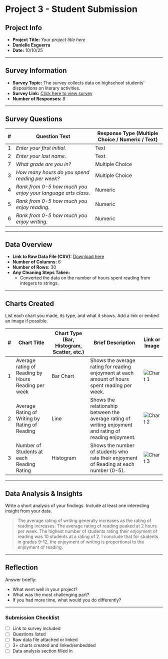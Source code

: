 # Project 3 -  Student Submission

## Project Info
- **Project Title:** _Your project title here_
- **Danielle Esguerra**
- **Date:** 10/10/25
---

## Survey Information
- **Survey Topic:** The survey collects data on highschool students' dispositions on literary activities.
- **Survey Link:** [Click here to view survey](https://docs.google.com/forms/d/e/1FAIpQLSdTG-fr6s7u128tkAFk86fPvy_XaWQVV-gfCGmtYg-dPadA0g/viewform?usp=header)
- **Number of Responses:** _8_

---

## Survey Questions
| # | Question Text | Response Type (Multiple Choice / Numeric / Text) |
|---|---------------|-------------------------------------------------|
| 1 | _Enter your first initial._ | Text |
| 2 | _Enter your last name._ | Text |
| 7 | _What grade are you in?_ | Multiple Choice |
| 3 | _How many hours do you spend reading per week?_ | Multiple Choice |
| 4 | _Rank from 0-5 how much you enjoy your language arts class._ | Numeric |
| 5 | _Rank from 0-5 how much you enjoy reading._ | Numeric |
| 6 | _Rank from 0-5 how much you enjoy writing._ | Numeric |

---

## Data Overview
- **Link to Raw Data File (CSV):** [Download here](./data.csv)
- **Number of Columns:** 6
- **Number of Rows:** 30
- **Any Cleaning Steps Taken:**
  - Converted the data on the number of hours spent reading from integers to strings.
---

## Charts Created
List each chart you made, its type, and what it shows. Add a link or embed an image if possible.

| # | Chart Title | Chart Type (Bar, Histogram, Scatter, etc.) | Brief Description | Link or Image |
|---|-------------|-------------------------------------------|-------------------|---------------|
| 1 | Average rating of Reading by Hours Reading per week | Bar Chart | Shows the average rating for reading enjoyment at each amount of hours spent reading per week. | ![Chart 1](chart1.png) |
| 2 | Average Rating of Writing by Rating of Reading | Line | Shows the relationship between the average rating of writing enjoyment and rating of reading enjoyment. | ![Chart 2](chart2.png) |
| 3 | Number of Students at each Reading Rating | Histogram | Shows the number of students who rate their enjoyment of Reading at each number (0-5). | ![Chart 3](chart3.png) |

---

## Data Analysis & Insights
Write a short analysis of your findings. Include at least one interesting insight from your data.

> The average rating of writing generally increases as the rating of reading increases. The average rating of reading peaked at 2 hours per week. The highest number of students rating their enjoyment of reading was 10 students at a rating of 2. I conclude that for students in grades 9-12, the enjoyment of writing is proportional to the enjoyment of reading.

---

## Reflection
Answer briefly:
- What went well in your project?
- What was the most challenging part?
- If you had more time, what would you do differently?

---

### Submission Checklist
- [ ] Link to survey included
- [ ] Questions listed
- [ ] Raw data file attached or linked
- [ ] 3+ charts created and linked/embedded
- [ ] Data analysis section filled in
